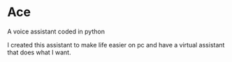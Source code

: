 # Ace
 A voice assistant coded in python

 I created this assistant to make life easier on pc and have a virtual assistant that does what I want.
 
